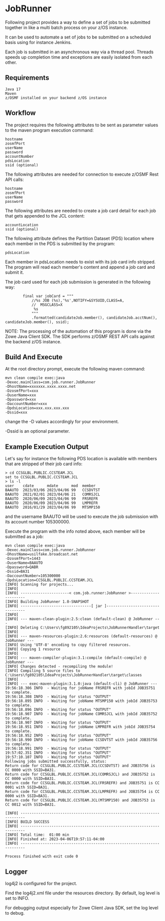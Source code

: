 # JobRunner  

Following project provides a way to define a set of jobs to be submitted together in like a multi batch process on your z/OS instance.

It can be used to automate a set of jobs to be submitted on a scheduled basis using for instance Jenkins.

Each job is submitted in an asynchronous way via a thread pool. Threads speeds up completion time and exceptions are easily isolated from each other.  
    
## Requirements
  
    Java 17  
    Maven
    z/OSMF installed on your backend z/OS instance  
   
## Workflow 
    
The project requires the following attributes to be sent as parameter values to the maven program execution command:
  
    hostname
    zosmfPort
    userName
    password
    accountNumber
    pdsLocation 
    ssid (optional) 
        
The following attributes are needed for connection to execute z/OSMF Rest API calls:  
    
    hostname
    zosmfPort
    userName
    password    
    
The following attributes are needed to create a job card detail for each job that gets appended to the JCL content:     
    
    accountLocation
    ssid (optional)     
  
The following attribute defines the Partition Dataset (PDS) location where each member in the PDS is submitted by the program:
  
    pdsLocation
        
Each member in pdsLocation needs to exist with its job card info stripped. The program will read each member's content and append a job card and submit it.
     
The job card used for each job submission is generated in the following way:   
  
            final var jobCard = """
                //%s JOB (%s),'%s',NOTIFY=&SYSUID,CLASS=A,
                //  MSGCLASS=X
                 %s
                """
                .formatted(candidateJob.member(), candidateJob.acctNum(), candidateJob.member(), ssid);
  
NOTE: The processing of the automation of this program is done via the Zowe Java Client SDK. The SDK performs z/OSMF REST API calls against the backend z/OS instance.  
  
## Build And Execute
  
At the root directory prompt, execute the following maven command:
  
    mvn clean compile exec:java 
    -Dexec.mainClass=com.job.runner.JobRunner 
    -DhostName=xxxxxxx.xxxx.xxxx.net 
    -DzosmfPort=xxx 
    -DuserName=xxx 
    -Dpassword=xxx
    -DaccountNumber=xxx 
    -DpdsLocation=xxx.xxx.xxx.xxx
    -Dssid=xxx
  
change the -D values accordingly for your environment.  
  
-Dssid is an optional parameter.     
  
## Example Execution Output  
  
Let's say for instance the following PDS location is available with members that are stripped of their job card info:  

    > cd CCSGLBL.PUBLIC.CCSTEAM.JCL
    set to CCSGLBL.PUBLIC.CCSTEAM.JCL
    > ls -l
    user    cdate      mdate      mod  member
    BAAUTO  2023/03/06 2023/04/06 99   CCSDVTST
    BAAUTO  2021/02/01 2023/04/06 21   COMRSJCL
    BAAUTO  2020/06/09 2023/04/06 99   FRSREFR
    BAAUTO  2020/06/09 2023/04/06 99   LMPREFR
    BAAUTO  2016/01/29 2023/04/06 99   MTSMP150
  
and the username BAAUTO will be used to execute the job submission with its account number 105300000.  
  
Execute the program with the info noted above, each member will be submitted as a job:  

    mvn clean compile exec:java
    -Dexec.mainClass=com.job.runner.JobRunner
    -DhostName=usilfake.broadcast.net
    -DzosmfPort=1443 
    -DuserName=BAAUTO
    -Dpassword=QABR
    -Dssid=BA31
    -DaccountNumber=105300000
    -DpdsLocation=CCSGLBL.PUBLIC.CCSTEAM.JCL
    [INFO] Scanning for projects...
    [INFO]
    [INFO] ----------------------< com.job.runner:JobRunner >----------------------
    [INFO] Building JobRunner 1.0-SNAPSHOT
    [INFO] --------------------------------[ jar ]---------------------------------
    [INFO]
    [INFO] --- maven-clean-plugin:2.5:clean (default-clean) @ JobRunner ---
    [INFO] Deleting C:\Users\fg892105\IdeaProjects\JobRunnerHandler\target
    [INFO]
    [INFO] --- maven-resources-plugin:2.6:resources (default-resources) @ JobRunner ---
    [INFO] Using 'UTF-8' encoding to copy filtered resources.
    [INFO] Copying 1 resource
    [INFO]
    [INFO] --- maven-compiler-plugin:3.1:compile (default-compile) @ JobRunner ---
    [INFO] Changes detected - recompiling the module!
    [INFO] Compiling 5 source files to C:\Users\fg892105\IdeaProjects\JobRunnerHandler\target\classes
    [INFO]
    [INFO] --- exec-maven-plugin:3.1.0:java (default-cli) @ JobRunner ---
    19:56:18.306 INFO  - Waiting for jobName FRSREFR with jobId JOB35751 to complete.
    19:56:18.308 INFO  - Waiting for status "OUTPUT"
    19:56:18.895 INFO  - Waiting for jobName MTSMP150 with jobId JOB35753 to complete.
    19:56:18.896 INFO  - Waiting for status "OUTPUT"
    19:56:18.907 INFO  - Waiting for jobName COMRSJCL with jobId JOB35752 to complete.
    19:56:18.907 INFO  - Waiting for status "OUTPUT"
    19:56:18.951 INFO  - Waiting for jobName LMPREFR with jobId JOB35754 to complete.
    19:56:18.952 INFO  - Waiting for status "OUTPUT"
    19:56:18.990 INFO  - Waiting for jobName CCSDVTST with jobId JOB35756 to complete.
    19:56:18.991 INFO  - Waiting for status "OUTPUT"
    19:57:02.351 INFO  - Waiting for status "OUTPUT"
    19:57:10.107 INFO  - Waiting for status "OUTPUT"
    Following jobs submitted successfully, status:
    Return code for CCSGLBL.PUBLIC.CCSTEAM.JCL(CCSDVTST) and JOB35756 is CC 0000 with SSID=BA31.
    Return code for CCSGLBL.PUBLIC.CCSTEAM.JCL(COMRSJCL) and JOB35752 is CC 0000 with SSID=BA31.
    Return code for CCSGLBL.PUBLIC.CCSTEAM.JCL(FRSREFR) and JOB35751 is CC 0001 with SSID=BA31.
    Return code for CCSGLBL.PUBLIC.CCSTEAM.JCL(LMPREFR) and JOB35754 is CC 0000 with SSID=BA31.
    Return code for CCSGLBL.PUBLIC.CCSTEAM.JCL(MTSMP150) and JOB35753 is CC 0012 with SSID=BA31.
    
    [INFO] ------------------------------------------------------------------------
    [INFO] BUILD SUCCESS
    [INFO] ------------------------------------------------------------------------
    [INFO] Total time:  01:00 min
    [INFO] Finished at: 2023-04-06T19:57:11-04:00
    [INFO] ------------------------------------------------------------------------

    Process finished with exit code 0   
  
## Logger  
  
log4j2 is configured for the project.  
   
Find the log4j2.xml file under the resources directory. By default, log level is set to INFO.  
  
For debugging output especially for Zowe Client Java SDK, set the log level to debug.  
  

